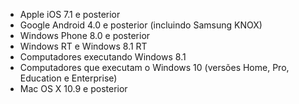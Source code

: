 
  - Apple iOS 7.1 e posterior
  - Google Android 4.0 e posterior (incluindo Samsung KNOX)
  - Windows Phone 8.0 e posterior
  - Windows RT e Windows 8.1 RT
  - Computadores executando Windows 8.1
  - Computadores que executam o Windows 10 (versões Home, Pro, Education e Enterprise)
  - Mac OS X 10.9 e posterior


<!--HONumber=Jun16_HO4-->


